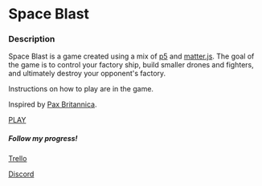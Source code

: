 # Space Blast

### Description
Space Blast is a game created using a mix of [p5](https://p5js.org/) and [matter.js](https://brm.io/matter-js/). The goal of the game is to control your factory ship, build smaller drones and fighters, and ultimately destroy your opponent's factory.

Instructions on how to play are in the game.

Inspired by [Pax Britannica](https://github.com/henkboom/pax-britannica).

[PLAY](https://reallybasicgames.github.io/Space-Blast/)

##### Follow my progress!
[Trello](https://trello.com/b/q7f7LnAK)

[Discord](https://discord.com)
